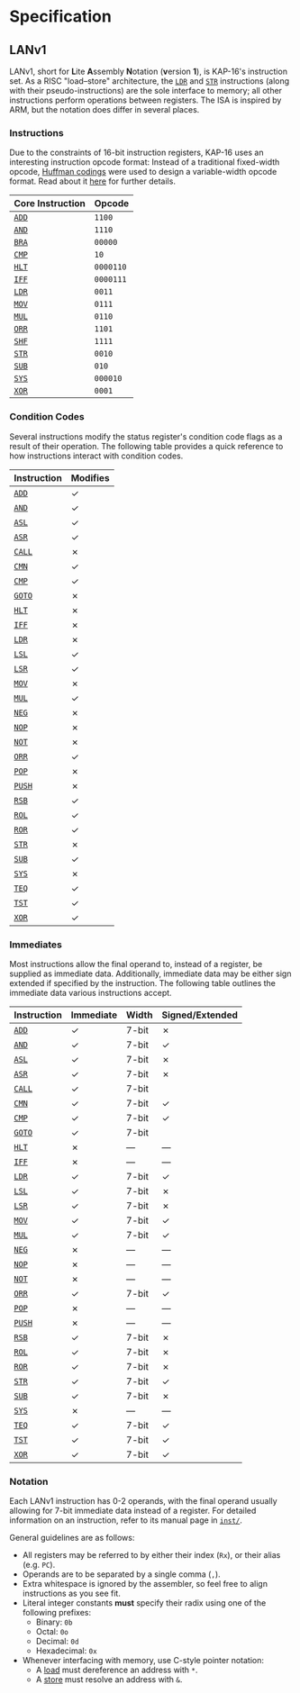 # Specification

## LANv1

LANv1, short for **L**ite **A**ssembly **N**otation (**v**ersion **1**), is KAP-16's instruction set.
As a RISC "load–store" architecture, the [`LDR`](./inst/LDR.md) and [`STR`](./inst/STR.md) instructions (along with their pseudo-instructions) are the sole interface to memory; all other instructions perform operations between registers.
The ISA is inspired by ARM, but the notation does differ in several places.

### Instructions

Due to the constraints of 16-bit instruction registers, KAP-16 uses an interesting instruction opcode format:
Instead of a traditional fixed-width opcode, [Huffman codings][huffman-codings] were used to design a variable-width opcode format.
Read about it [here](../doc/huffman/README.md) for further details.

| Core Instruction       | Opcode    |
| ---------------------- | :-------- |
| [`ADD`](./inst/ADD.md) | `1100`    |
| [`AND`](./inst/AND.md) | `1110`    |
| [`BRA`](./inst/BRA.md) | `00000`   |
| [`CMP`](./inst/CMP.md) | `10`      |
| [`HLT`](./inst/HLT.md) | `0000110` |
| [`IFF`](./inst/IFF.md) | `0000111` |
| [`LDR`](./inst/LDR.md) | `0011`    |
| [`MOV`](./inst/MOV.md) | `0111`    |
| [`MUL`](./inst/MUL.md) | `0110`    |
| [`ORR`](./inst/ORR.md) | `1101`    |
| [`SHF`](./inst/SHF.md) | `1111`    |
| [`STR`](./inst/STR.md) | `0010`    |
| [`SUB`](./inst/SUB.md) | `010`     |
| [`SYS`](./inst/SYS.md) | `000010`  |
| [`XOR`](./inst/XOR.md) | `0001`    |

### Condition Codes

Several instructions modify the status register's condition code flags as a result of their operation.
The following table provides a quick reference to how instructions interact with condition codes.

| Instruction              | Modifies |
| ------------------------ | -------- |
| [`ADD`](./inst/ADD.md)   | &check;  |
| [`AND`](./inst/AND.md)   | &check;  |
| [`ASL`](./inst/ASL.md)   | &check;  |
| [`ASR`](./inst/ASR.md)   | &check;  |
| [`CALL`](./inst/CALL.md) | &cross;  |
| [`CMN`](./inst/CMN.md)   | &check;  |
| [`CMP`](./inst/CMP.md)   | &check;  |
| [`GOTO`](./inst/GOTO.md) | &cross;  |
| [`HLT`](./inst/HLT.md)   | &cross;  |
| [`IFF`](./inst/IFF.md)   | &cross;  |
| [`LDR`](./inst/LDR.md)   | &cross;  |
| [`LSL`](./inst/LSL.md)   | &check;  |
| [`LSR`](./inst/LSR.md)   | &check;  |
| [`MOV`](./inst/MOV.md)   | &cross;  |
| [`MUL`](./inst/MUL.md)   | &check;  |
| [`NEG`](./inst/NEG.md)   | &cross;  |
| [`NOP`](./inst/NOP.md)   | &cross;  |
| [`NOT`](./inst/NOT.md)   | &cross;  |
| [`ORR`](./inst/ORR.md)   | &check;  |
| [`POP`](./inst/POP.md)   | &cross;  |
| [`PUSH`](./inst/PUSH.md) | &cross;  |
| [`RSB`](./inst/RSB.md)   | &check;  |
| [`ROL`](./inst/ASL.md)   | &check;  |
| [`ROR`](./inst/ASR.md)   | &check;  |
| [`STR`](./inst/STR.md)   | &cross;  |
| [`SUB`](./inst/SUB.md)   | &check;  |
| [`SYS`](./inst/SYS.md)   | &cross;  |
| [`TEQ`](./inst/TEQ.md)   | &check;  |
| [`TST`](./inst/TST.md)   | &check;  |
| [`XOR`](./inst/XOR.md)   | &check;  |

### Immediates

Most instructions allow the final operand to, instead of a register, be supplied as immediate data.
Additionally, immediate data may be either sign extended if specified by the instruction.
The following table outlines the immediate data various instructions accept.

| Instruction              | Immediate | Width   | Signed/Extended |
| ------------------------ | --------- | ------- | --------------- |
| [`ADD`](./inst/ADD.md)   | &check;   | 7-bit   | &cross;         |
| [`AND`](./inst/AND.md)   | &check;   | 7-bit   | &check;         |
| [`ASL`](./inst/ASL.md)   | &check;   | 7-bit   | &cross;         |
| [`ASR`](./inst/ASR.md)   | &check;   | 7-bit   | &cross;         |
| [`CALL`](./inst/CALL.md) | &check;   | 7-bit   |                 |
| [`CMN`](./inst/CMN.md)   | &check;   | 7-bit   | &check;         |
| [`CMP`](./inst/CMP.md)   | &check;   | 7-bit   | &check;         |
| [`GOTO`](./inst/GOTO.md) | &check;   | 7-bit   |                 |
| [`HLT`](./inst/HLT.md)   | &cross;   | &mdash; | &mdash;         |
| [`IFF`](./inst/IFF.md)   | &cross;   | &mdash; | &mdash;         |
| [`LDR`](./inst/LDR.md)   | &check;   | 7-bit   | &check;         |
| [`LSL`](./inst/LSL.md)   | &check;   | 7-bit   | &cross;         |
| [`LSR`](./inst/LSR.md)   | &check;   | 7-bit   | &cross;         |
| [`MOV`](./inst/MOV.md)   | &check;   | 7-bit   | &check;         |
| [`MUL`](./inst/MUL.md)   | &check;   | 7-bit   | &check;         |
| [`NEG`](./inst/NEG.md)   | &cross;   | &mdash; | &mdash;         |
| [`NOP`](./inst/NOP.md)   | &cross;   | &mdash; | &mdash;         |
| [`NOT`](./inst/NOT.md)   | &cross;   | &mdash; | &mdash;         |
| [`ORR`](./inst/ORR.md)   | &check;   | 7-bit   | &check;         |
| [`POP`](./inst/POP.md)   | &cross;   | &mdash; | &mdash;         |
| [`PUSH`](./inst/PUSH.md) | &cross;   | &mdash; | &mdash;         |
| [`RSB`](./inst/RSB.md)   | &check;   | 7-bit   | &cross;         |
| [`ROL`](./inst/ASL.md)   | &check;   | 7-bit   | &cross;         |
| [`ROR`](./inst/ASR.md)   | &check;   | 7-bit   | &cross;         |
| [`STR`](./inst/STR.md)   | &check;   | 7-bit   | &check;         |
| [`SUB`](./inst/SUB.md)   | &check;   | 7-bit   | &cross;         |
| [`SYS`](./inst/SYS.md)   | &cross;   | &mdash; | &mdash;         |
| [`TEQ`](./inst/TEQ.md)   | &check;   | 7-bit   | &check;         |
| [`TST`](./inst/TST.md)   | &check;   | 7-bit   | &check;         |
| [`XOR`](./inst/XOR.md)   | &check;   | 7-bit   | &check;         |

### Notation

Each LANv1 instruction has 0-2 operands, with the final operand usually allowing for 7-bit immediate data instead of a register.
For detailed information on an instruction, refer to its manual page in [`inst/`](./inst).

General guidelines are as follows:
- All registers may be referred to by either their index (`Rx`), or their alias (e.g. `PC`).
- Operands are to be separated by a single comma (`,`).
- Extra whitespace is ignored by the assembler, so feel free to align instructions as you see fit.
- Literal integer constants **must** specify their radix using one of the following prefixes:
  - Binary: `0b`
  - Octal: `0o`
  - Decimal: `0d`
  - Hexadecimal: `0x`
- Whenever interfacing with memory, use C-style pointer notation:
  - A [load](./inst/LDR.md) must dereference an address with `*`.
  - A [store](./inst/STR.md) must resolve an address with `&`.

[huffman-codings]: https://en.wikipedia.org/wiki/Huffman_coding
